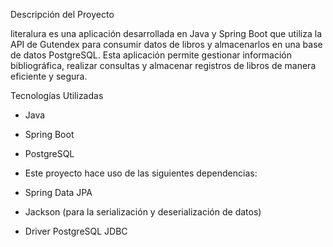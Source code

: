 Descripción del Proyecto

literalura es una aplicación desarrollada en Java y Spring Boot que utiliza la API de Gutendex para consumir datos de libros y almacenarlos en una base de datos PostgreSQL. 
Esta aplicación permite gestionar información bibliográfica, realizar consultas y almacenar registros de libros de manera eficiente y segura.


Tecnologías Utilizadas

- Java
- Spring Boot
- PostgreSQL

- Este proyecto hace uso de las siguientes dependencias:

- Spring Data JPA
- Jackson (para la serialización y deserialización de datos)
- Driver PostgreSQL JDBC

